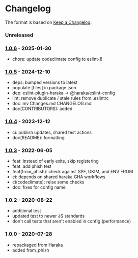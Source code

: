 # Changelog

The format is based on [Keep a Changelog](https://keepachangelog.com/).

### Unreleased

### [1.0.6] - 2025-01-30

- chore: update codeclimate config to eslint-8

### [1.0.5] - 2024-12-10

- deps: bumped versions to latest
- populate [files] in package.json.
- dep: eslint-plugin-haraka -> @haraka/eslint-config
- lint: remove duplicate / stale rules from .eslintrc
- doc: mv Changes.md CHANGELOG.md
- doc(CONTRIBUTORS): added

### [1.0.4] - 2023-12-12

- ci: publish updates, shared test actions
- doc(README): formatting

### [1.0.3] - 2022-06-05

- feat: instead of early exits, skip registering
- feat: add phish test
- feat(from_phish): check against SPF, DKIM, and ENV FROM
- ci: depends on shared haraka GHA workflows
- ci(codeclimate): relax some checks
- doc: fixes for config name

### 1.0.2 - 2020-08-22

- additional test
- updated test to newer JS standards
- don't call tests that aren't enabled in config (performance)

### 1.0.0 - 2020-07-28

- repackaged from Haraka
- added from_phish

[1.0.0]: https://github.com/haraka/haraka-plugin-headers/releases/tag/v1.0.0
[1.0.3]: https://github.com/haraka/haraka-plugin-headers/releases/tag/1.0.3
[1.0.4]: https://github.com/haraka/haraka-plugin-headers/releases/tag/v1.0.4
[1.0.5]: https://github.com/haraka/haraka-plugin-headers/releases/tag/v1.0.5
[1.0.6]: https://github.com/haraka/haraka-plugin-headers/releases/tag/v1.0.6
